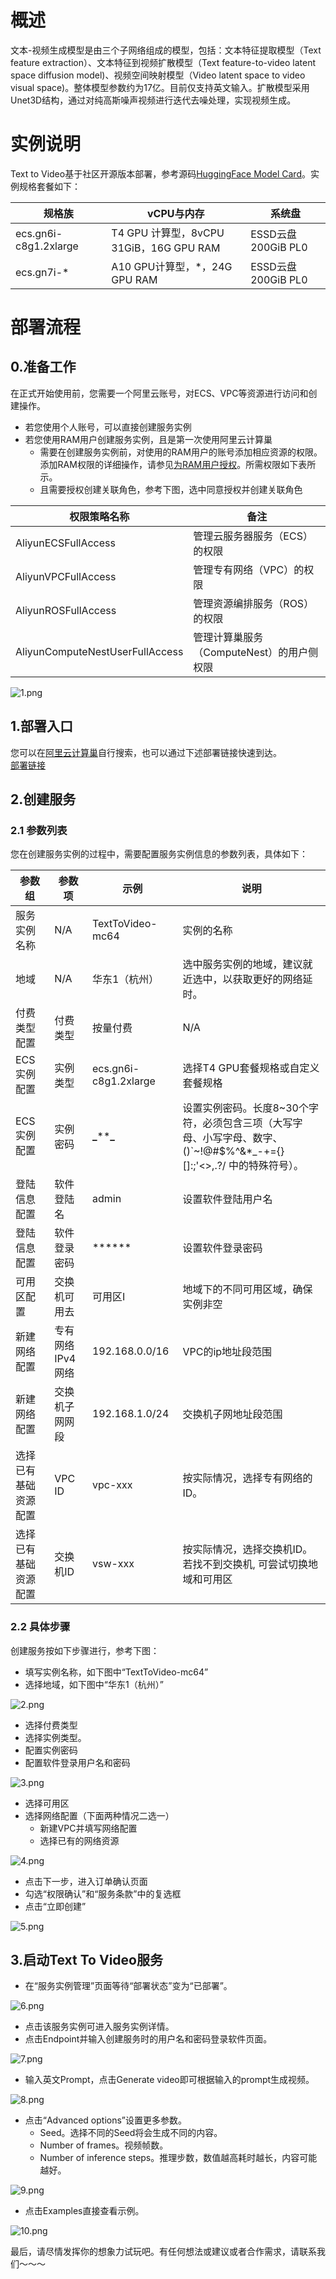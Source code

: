 # 概述
文本-视频生成模型是由三个子网络组成的模型，包括：文本特征提取模型（Text feature extraction）、文本特征到视频扩散模型（Text feature-to-video latent space diffusion model)、视频空间映射模型（Video latent space to video visual space)。整体模型参数约为17亿。目前仅支持英文输入。扩散模型采用Unet3D结构，通过对纯高斯噪声视频进行迭代去噪处理，实现视频生成。
# 实例说明
Text to Video基于社区开源版本部署，参考源码[HuggingFace Model Card](https://huggingface.co/damo-vilab/modelscope-damo-text-to-video-synthesis)。实例规格套餐如下：



| 规格族 | vCPU与内存 | 系统盘 |
| --- | --- | --- |
| ecs.gn6i-c8g1.2xlarge | T4 GPU 计算型，8vCPU 31GiB，16G GPU RAM | ESSD云盘 200GiB PL0 |
| ecs.gn7i-* | A10 GPU计算型，*，24G GPU RAM | ESSD云盘 200GiB PL0 |

# 部署流程
## 0.准备工作
在正式开始使用前，您需要一个阿里云账号，对ECS、VPC等资源进行访问和创建操作。

- 若您使用个人账号，可以直接创建服务实例
- 若您使用RAM用户创建服务实例，且是第一次使用阿里云计算巢
   - 需要在创建服务实例前，对使用的RAM用户的账号添加相应资源的权限。添加RAM权限的详细操作，请参见[为RAM用户授权](https://help.aliyun.com/document_detail/121945.html)。所需权限如下表所示。
   - 且需要授权创建关联角色，参考下图，选中同意授权并创建关联角色

| 权限策略名称|	备注 |
| --- | --- |
|AliyunECSFullAccess |	管理云服务器服务（ECS）的权限 |
| AliyunVPCFullAccess| 	管理专有网络（VPC）的权限|
| AliyunROSFullAccess| 	管理资源编排服务（ROS）的权限| 
|AliyunComputeNestUserFullAccess|	管理计算巢服务（ComputeNest）的用户侧权限|

![1.png](1.png)

## 1.部署入口
您可以在[阿里云计算巢](https://computenest.console.aliyun.com/user/cn-hangzhou/recommendService)自行搜索，也可以通过下述部署链接快速到达。<br />[部署链接](https://computenest.console.aliyun.com/user/cn-hangzhou/serviceInstanceCreate?ServiceId=service-e09f19eadf0d424b9a80)
## 2.创建服务
### 2.1 参数列表
您在创建服务实例的过程中，需要配置服务实例信息的参数列表，具体如下：

| 参数组 | 参数项 | 示例 | 说明 |
| --- | --- | --- | --- |
| 服务实例名称 | N/A | TextToVideo-mc64 | 实例的名称 |
| 地域 | N/A | 华东1（杭州） | 选中服务实例的地域，建议就近选中，以获取更好的网络延时。 |
| 付费类型配置 | 付费类型 | 按量付费 | N/A |
| ECS实例配置 | 实例类型 | ecs.gn6i-c8g1.2xlarge | 选择T4 GPU套餐规格或自定义套餐规格 |
| ECS实例配置 | 实例密码 | **_******_** | 设置实例密码。长度8~30个字符，必须包含三项（大写字母、小写字母、数字、 ()`~!@#$%^&*_-+={}[]:;'<>,.?/ 中的特殊符号）。 |
| 登陆信息配置 | 软件登陆名 | admin | 设置软件登陆用户名 |
| 登陆信息配置 | 软件登录密码 | ****** | 设置软件登录密码 |
| 可用区配置 | 交换机可用去 | 可用区I | 地域下的不同可用区域，确保实例非空 |
| 新建网络配置 | 专有网络IPv4网络 | 192.168.0.0/16 | VPC的ip地址段范围 |
| 新建网络配置 | 交换机子网网段 | 192.168.1.0/24 | 交换机子网地址段范围 |
| 选择已有基础资源配置 | VPC ID | vpc-xxx | 按实际情况，选择专有网络的ID。 |
| 选择已有基础资源配置 | 交换机ID | vsw-xxx | 按实际情况，选择交换机ID。若找不到交换机, 可尝试切换地域和可用区 |

### 2.2 具体步骤
创建服务按如下步骤进行，参考下图：

- 填写实例名称，如下图中“TextToVideo-mc64”
- 选择地域，如下图中“华东1（杭州）”

![2.png](2.png)

- 选择付费类型
- 选择实例类型。
- 配置实例密码
- 配置软件登录用户名和密码

![3.png](3.png)

- 选择可用区
- 选择网络配置（下面两种情况二选一）
   - 新建VPC并填写网络配置
   - 选择已有的网络资源

![4.png](4.png)

- 点击下一步，进入订单确认页面
- 勾选“权限确认”和“服务条款”中的复选框
- 点击“立即创建”

![5.png](5.png)

## 3.启动Text To Video服务

- 在“服务实例管理”页面等待“部署状态”变为“已部署”。

![6.png](6.png)

- 点击该服务实例可进入服务实例详情。
- 点击Endpoint并输入创建服务时的用户名和密码登录软件页面。

![7.png](7.png)

- 输入英文Prompt，点击Generate video即可根据输入的prompt生成视频。

![8.png](8.png)

- 点击“Advanced options”设置更多参数。
   - Seed。选择不同的Seed将会生成不同的内容。
   - Number of frames。视频帧数。
   - Number of inference steps。推理步数，数值越高耗时越长，内容可能越好。

![9.png](9.png)

- 点击Examples直接查看示例。

![10.png](10.png)

最后，请尽情发挥你的想象力试玩吧。有任何想法或建议或者合作需求，请联系我们～～～